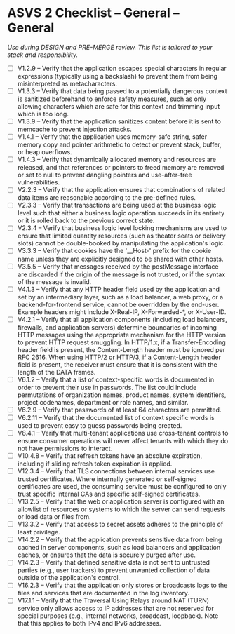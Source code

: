 # ASVS 2 Checklist – General – General

_Use during DESIGN and PRE-MERGE review. This list is tailored to your stack and responsibility._

- [ ] V1.2.9 – Verify that the application escapes special characters in regular expressions (typically using a backslash) to prevent them from being misinterpreted as metacharacters.
- [ ] V1.3.3 – Verify that data being passed to a potentially dangerous context is sanitized beforehand to enforce safety measures, such as only allowing characters which are safe for this context and trimming input which is too long.
- [ ] V1.3.9 – Verify that the application sanitizes content before it is sent to memcache to prevent injection attacks.
- [ ] V1.4.1 – Verify that the application uses memory-safe string, safer memory copy and pointer arithmetic to detect or prevent stack, buffer, or heap overflows.
- [ ] V1.4.3 – Verify that dynamically allocated memory and resources are released, and that references or pointers to freed memory are removed or set to null to prevent dangling pointers and use-after-free vulnerabilities.
- [ ] V2.2.3 – Verify that the application ensures that combinations of related data items are reasonable according to the pre-defined rules.
- [ ] V2.3.3 – Verify that transactions are being used at the business logic level such that either a business logic operation succeeds in its entirety or it is rolled back to the previous correct state.
- [ ] V2.3.4 – Verify that business logic level locking mechanisms are used to ensure that limited quantity resources (such as theater seats or delivery slots) cannot be double-booked by manipulating the application's logic.
- [ ] V3.3.3 – Verify that cookies have the '__Host-' prefix for the cookie name unless they are explicitly designed to be shared with other hosts.
- [ ] V3.5.5 – Verify that messages received by the postMessage interface are discarded if the origin of the message is not trusted, or if the syntax of the message is invalid.
- [ ] V4.1.3 – Verify that any HTTP header field used by the application and set by an intermediary layer, such as a load balancer, a web proxy, or a backend-for-frontend service, cannot be overridden by the end-user. Example headers might include X-Real-IP, X-Forwarded-*, or X-User-ID.
- [ ] V4.2.1 – Verify that all application components (including load balancers, firewalls, and application servers) determine boundaries of incoming HTTP messages using the appropriate mechanism for the HTTP version to prevent HTTP request smuggling. In HTTP/1.x, if a Transfer-Encoding header field is present, the Content-Length header must be ignored per RFC 2616. When using HTTP/2 or HTTP/3, if a Content-Length header field is present, the receiver must ensure that it is consistent with the length of the DATA frames.
- [ ] V6.1.2 – Verify that a list of context-specific words is documented in order to prevent their use in passwords. The list could include permutations of organization names, product names, system identifiers, project codenames, department or role names, and similar.
- [ ] V6.2.9 – Verify that passwords of at least 64 characters are permitted.
- [ ] V6.2.11 – Verify that the documented list of context specific words is used to prevent easy to guess passwords being created.
- [ ] V8.4.1 – Verify that multi-tenant applications use cross-tenant controls to ensure consumer operations will never affect tenants with which they do not have permissions to interact.
- [ ] V10.4.8 – Verify that refresh tokens have an absolute expiration, including if sliding refresh token expiration is applied.
- [ ] V12.3.4 – Verify that TLS connections between internal services use trusted certificates. Where internally generated or self-signed certificates are used, the consuming service must be configured to only trust specific internal CAs and specific self-signed certificates.
- [ ] V13.2.5 – Verify that the web or application server is configured with an allowlist of resources or systems to which the server can send requests or load data or files from.
- [ ] V13.3.2 – Verify that access to secret assets adheres to the principle of least privilege.
- [ ] V14.2.2 – Verify that the application prevents sensitive data from being cached in server components, such as load balancers and application caches, or ensures that the data is securely purged after use.
- [ ] V14.2.3 – Verify that defined sensitive data is not sent to untrusted parties (e.g., user trackers) to prevent unwanted collection of data outside of the application's control.
- [ ] V16.2.3 – Verify that the application only stores or broadcasts logs to the files and services that are documented in the log inventory.
- [ ] V17.1.1 – Verify that the Traversal Using Relays around NAT (TURN) service only allows access to IP addresses that are not reserved for special purposes (e.g., internal networks, broadcast, loopback). Note that this applies to both IPv4 and IPv6 addresses.
